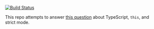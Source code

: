 [![Build Status](https://travis-ci.org/thecjharries/typescript-strict-demo.svg?branch=master)](https://travis-ci.org/thecjharries/typescript-strict-demo)

This repo attempts to answer [this question](https://stackoverflow.com/questions/45830878/this-is-undefined-in-typescript-property-decorator) about TypeScript, `this`, and strict mode.
